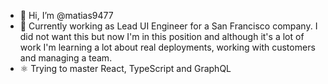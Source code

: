 - 👋 Hi, I’m @matias9477
- 👀 Currently working as Lead UI Engineer for a San Francisco company. I did not want this but now I'm in this position and although it's a lot of work I'm learning a lot about real deployments, working with customers and managing a team.
- ⚛️ Trying to master React, TypeScript and GraphQL


<!---
matias9477/matias9477 is a ✨ special ✨ repository because its `README.md` (this file) appears on your GitHub profile.
You can click the Preview link to take a look at your changes.
--->
